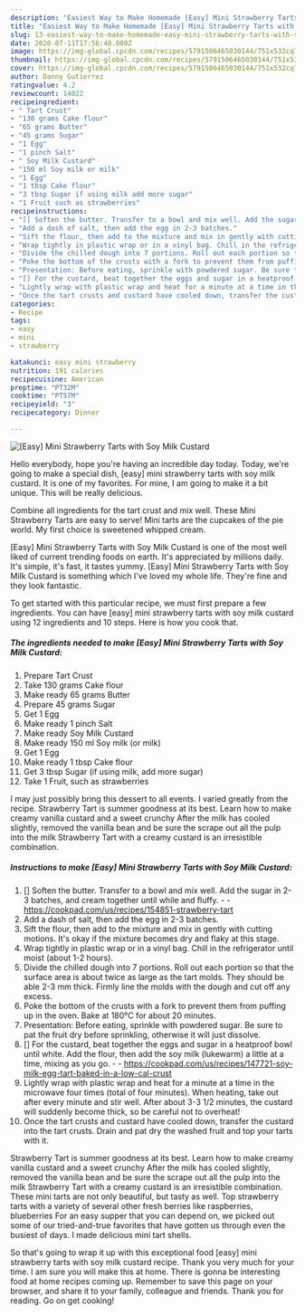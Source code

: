 ```yaml
---
description: "Easiest Way to Make Homemade [Easy] Mini Strawberry Tarts with Soy Milk Custard"
title: "Easiest Way to Make Homemade [Easy] Mini Strawberry Tarts with Soy Milk Custard"
slug: 13-easiest-way-to-make-homemade-easy-mini-strawberry-tarts-with-soy-milk-custard
date: 2020-07-11T17:56:48.880Z
image: https://img-global.cpcdn.com/recipes/5791506465030144/751x532cq70/easy-mini-strawberry-tarts-with-soy-milk-custard-recipe-main-photo.jpg
thumbnail: https://img-global.cpcdn.com/recipes/5791506465030144/751x532cq70/easy-mini-strawberry-tarts-with-soy-milk-custard-recipe-main-photo.jpg
cover: https://img-global.cpcdn.com/recipes/5791506465030144/751x532cq70/easy-mini-strawberry-tarts-with-soy-milk-custard-recipe-main-photo.jpg
author: Danny Gutierrez
ratingvalue: 4.2
reviewcount: 14022
recipeingredient:
- " Tart Crust"
- "130 grams Cake flour"
- "65 grams Butter"
- "45 grams Sugar"
- "1 Egg"
- "1 pinch Salt"
- " Soy Milk Custard"
- "150 ml Soy milk or milk"
- "1 Egg"
- "1 tbsp Cake flour"
- "3 tbsp Sugar if using milk add more sugar"
- "1 Fruit such as strawberries"
recipeinstructions:
- "[] Soften the butter. Transfer to a bowl and mix well. Add the sugar in 2-3 batches, and cream together until while and fluffy.  https://cookpad.com/us/recipes/154851-strawberry-tart"
- "Add a dash of salt, then add the egg in 2-3 batches."
- "Sift the flour, then add to the mixture and mix in gently with cutting motions. It&#39;s okay if the mixture becomes dry and flaky at this stage."
- "Wrap tightly in plastic wrap or in a vinyl bag. Chill in the refrigerator until moist (about 1-2 hours)."
- "Divide the chilled dough into 7 portions. Roll out each portion so that the surface area is about twice as large as the tart molds. They should be able 2-3 mm thick. Firmly line the molds with the dough and cut off any excess."
- "Poke the bottom of the crusts with a fork to prevent them from puffing up in the oven. Bake at 180°C for about 20 minutes."
- "Presentation: Before eating, sprinkle with powdered sugar. Be sure to pat the fruit dry before sprinkling, otherwise it will just dissolve."
- "[] For the custard, beat together the eggs and sugar in a heatproof bowl until white. Add the flour, then add the soy milk (lukewarm) a little at a time, mixing as you go.  https://cookpad.com/us/recipes/147721-soy-milk-egg-tart-baked-in-a-low-cal-crust"
- "Lightly wrap with plastic wrap and heat for a minute at a time in the microwave four times (total of four minutes). When heating, take out after every minute and stir well. After about 3-3 1/2 minutes, the custard will suddenly become thick, so be careful not to overheat!"
- "Once the tart crusts and custard have cooled down, transfer the custard into the tart crusts. Drain and pat dry the washed fruit and top your tarts with it."
categories:
- Recipe
tags:
- easy
- mini
- strawberry

katakunci: easy mini strawberry 
nutrition: 191 calories
recipecuisine: American
preptime: "PT32M"
cooktime: "PT57M"
recipeyield: "3"
recipecategory: Dinner

---
```



![[Easy] Mini Strawberry Tarts with Soy Milk Custard](https://img-global.cpcdn.com/recipes/5791506465030144/751x532cq70/easy-mini-strawberry-tarts-with-soy-milk-custard-recipe-main-photo.jpg)

Hello everybody, hope you're having an incredible day today. Today, we're going to make a special dish, [easy] mini strawberry tarts with soy milk custard. It is one of my favorites. For mine, I am going to make it a bit unique. This will be really delicious.

Combine all ingredients for the tart crust and mix well. These Mini Strawberry Tarts are easy to serve! Mini tarts are the cupcakes of the pie world. My first choice is sweetened whipped cream.

[Easy] Mini Strawberry Tarts with Soy Milk Custard is one of the most well liked of current trending foods on earth. It's appreciated by millions daily. It's simple, it's fast, it tastes yummy. [Easy] Mini Strawberry Tarts with Soy Milk Custard is something which I've loved my whole life. They're fine and they look fantastic.


To get started with this particular recipe, we must first prepare a few ingredients. You can have [easy] mini strawberry tarts with soy milk custard using 12 ingredients and 10 steps. Here is how you cook that.

<!--inarticleads1-->

##### The ingredients needed to make [Easy] Mini Strawberry Tarts with Soy Milk Custard:

1. Prepare  Tart Crust
1. Take 130 grams Cake flour
1. Make ready 65 grams Butter
1. Prepare 45 grams Sugar
1. Get 1 Egg
1. Make ready 1 pinch Salt
1. Make ready  Soy Milk Custard
1. Make ready 150 ml Soy milk (or milk)
1. Get 1 Egg
1. Make ready 1 tbsp Cake flour
1. Get 3 tbsp Sugar (if using milk, add more sugar)
1. Take 1 Fruit, such as strawberries


I may just possibly bring this dessert to all events. I varied greatly from the recipe. Strawberry Tart is summer goodness at its best. Learn how to make creamy vanilla custard and a sweet crunchy After the milk has cooled slightly, removed the vanilla bean and be sure the scrape out all the pulp into the milk Strawberry Tart with a creamy custard is an irresistible combination. 

<!--inarticleads2-->

##### Instructions to make [Easy] Mini Strawberry Tarts with Soy Milk Custard:

1. [] Soften the butter. Transfer to a bowl and mix well. Add the sugar in 2-3 batches, and cream together until while and fluffy. -  - https://cookpad.com/us/recipes/154851-strawberry-tart
1. Add a dash of salt, then add the egg in 2-3 batches.
1. Sift the flour, then add to the mixture and mix in gently with cutting motions. It&#39;s okay if the mixture becomes dry and flaky at this stage.
1. Wrap tightly in plastic wrap or in a vinyl bag. Chill in the refrigerator until moist (about 1-2 hours).
1. Divide the chilled dough into 7 portions. Roll out each portion so that the surface area is about twice as large as the tart molds. They should be able 2-3 mm thick. Firmly line the molds with the dough and cut off any excess.
1. Poke the bottom of the crusts with a fork to prevent them from puffing up in the oven. Bake at 180°C for about 20 minutes.
1. Presentation: Before eating, sprinkle with powdered sugar. Be sure to pat the fruit dry before sprinkling, otherwise it will just dissolve.
1. [] For the custard, beat together the eggs and sugar in a heatproof bowl until white. Add the flour, then add the soy milk (lukewarm) a little at a time, mixing as you go. -  - https://cookpad.com/us/recipes/147721-soy-milk-egg-tart-baked-in-a-low-cal-crust
1. Lightly wrap with plastic wrap and heat for a minute at a time in the microwave four times (total of four minutes). When heating, take out after every minute and stir well. After about 3-3 1/2 minutes, the custard will suddenly become thick, so be careful not to overheat!
1. Once the tart crusts and custard have cooled down, transfer the custard into the tart crusts. Drain and pat dry the washed fruit and top your tarts with it.


Strawberry Tart is summer goodness at its best. Learn how to make creamy vanilla custard and a sweet crunchy After the milk has cooled slightly, removed the vanilla bean and be sure the scrape out all the pulp into the milk Strawberry Tart with a creamy custard is an irresistible combination. These mini tarts are not only beautiful, but tasty as well. Top strawberry tarts with a variety of several other fresh berries like raspberries, blueberries For an easy supper that you can depend on, we picked out some of our tried-and-true favorites that have gotten us through even the busiest of days. I made delicious mini tart shells. 

So that's going to wrap it up with this exceptional food [easy] mini strawberry tarts with soy milk custard recipe. Thank you very much for your time. I am sure you will make this at home. There is gonna be interesting food at home recipes coming up. Remember to save this page on your browser, and share it to your family, colleague and friends. Thank you for reading. Go on get cooking!
